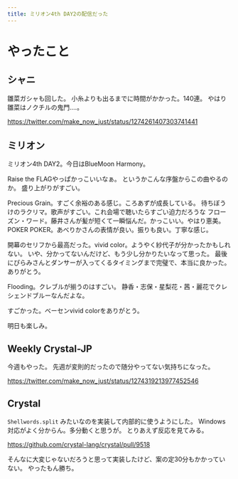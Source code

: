 ```yaml
---
title: ミリオン4th DAY2の配信だった
---
```


# やったこと

## シャニ

雛菜ガシャも回した。
小糸よりも出るまでに時間がかかった。140連。
やはり雛菜はノクチルの鬼門‥‥。

<https://twitter.com/make_now_just/status/1274261407303741441>

## ミリオン

ミリオン4th DAY2。今日はBlueMoon Harmony。

Raise the FLAGやっぱかっこいいなぁ。
というかこんな序盤からこの曲やるのか。
盛り上がりがすごい。

Precious Grain。すごく余裕のある感じ。ころあずが成長している。
待ちぼうけのラクリマ。歌声がすごい。これ会場で聴いたらすごい迫力だろうな
フローズン・ワード。藤井さんが髪が短くて一瞬悩んだ。かっこいい。やはり恵美。
POKER POKER。あべりかさんの表情が良い。振りも良い。丁寧な感じ。

開幕のセリフから最高だった。vivid color。ようやく紗代子が分かったかもしれない。
いや、分かってないんだけど、もう少し分かりたいなって思った。
最後にぴらみさんとダンサーが入ってくるタイミングまで完璧で、本当に良かった。ありがとう。

Flooding。クレブルが揃うのはすごい。
静香・志保・星梨花・茜・麗花でクレシェンドブルーなんだよな。

すごかった。ベーセンvivid colorをありがとう。

明日も楽しみ。

## Weekly Crystal-JP

今週もやった。
先週が変則的だったので随分やってない気持ちになった。

<https://twitter.com/make_now_just/status/1274319213977452546>

## Crystal

`Shellwords.split` みたいなのを実装して内部的に使うようにした。
Windows対応がよく分からん。多分動くと思うが。
とりあえず反応を見てみる。

<https://github.com/crystal-lang/crystal/pull/9518>

そんなに大変じゃないだろうと思って実装したけど、案の定30分もかかっていない。
やったもん勝ち。
